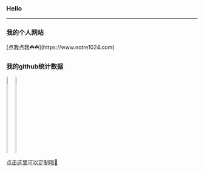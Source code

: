 ### Hello
----
### 我的个人网站

<div style="display: flex;">
[点我点我☘️☘️](https://www.notre1024.com)
</div>


### 我的github统计数据
<div style="display: flex;">
<a href="https://github.com/FangPengbo">
  <img align="left" height="200px" width="40%" src="https://github-readme-stats.vercel.app/api?username=konan1024&count_private=true&show_icons=true&theme=radical" />
</a>
<a href="https://github.com/FangPengbo">
  <img align="center" height="200px" width="40%" src="https://github-readme-stats.vercel.app/api/top-langs/?username=FangPengbo&layout=compact" />
</a>
</div>


[点击这里可以定制哦🚀](https://github.com/anuraghazra/github-readme-stats)


